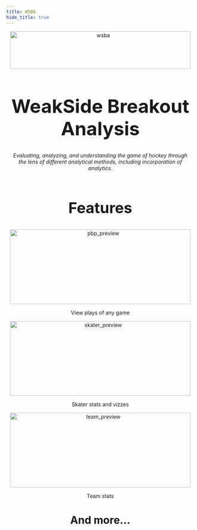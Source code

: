 ```yaml
---
title: WSBA
hide_title: true
---
```


<style>
    .image {
        object-fit: contain;
        object-position: center;
        width: 100%;
    }
</style>

<div style="text-align: center; margin: 10px; align: center;">
    <img src="/wsba.png" alt="wsba" class="image" style="height:100px"/>
    <div>
        <b><h1 style="font-size:50px">WeakSide Breakout Analysis</h1></b>
        <i>Evaluating, analyzing, and understanding the game of hockey through the lens of different analytical methods, including incorporation of analytics.</i>
    </div>
    <br>
    <section class="w-full flex flex-col items-center text-center">
        <h1 style="font-size:40px">Features</h1>
         <div class="flex justify-center gap-10 max-w-7xl w-full px-4">
            <div class="flex flex-col items-center">
                <img src="/previews/pbp_preview.png" alt="pbp_preview" class="image" style="height:200px; flex-shrink:0;"/>
                <p>View plays of any game</p>
            </div>
            <div class="flex flex-col items-center">
                <img src="/previews/skater_preview.png" alt="skater_preview" class="image" style="height:200px; flex-shrink:0;"/>
                <p>Skater stats and vizzes</p>
            </div>
            <div class="flex flex-col items-center">
                <img src="/previews/team_preview.png" alt="team_preview" class="image" style="height:200px; flex-shrink:0;"/>
                <p>Team stats</p>
            </div>
        </div>
    </section>
    <h1>And more...</h1>
</div>

